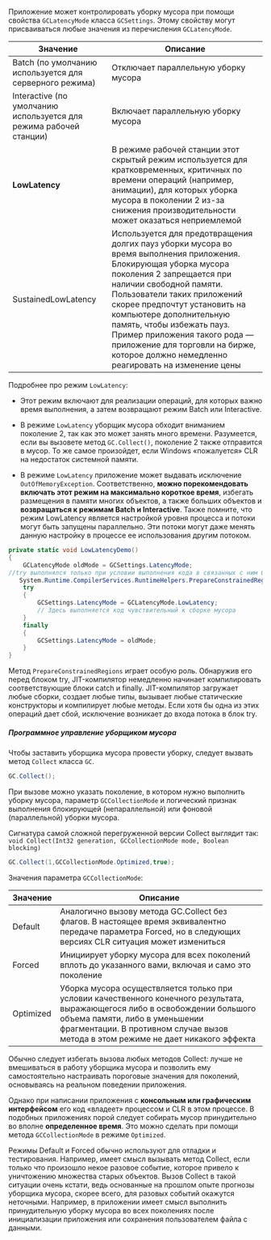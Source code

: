 Приложение может контролировать уборку мусора при помощи свойства `GCLatencyMode` класса `GCSettings`. Этому свойству могут присваиваться любые значения из перечисления `GCLatencyMode`.

| Значение                                                           | Описание                                                                                                                                                                                                                                                                                                                                                                                                                 |
| ------------------------------------------------------------------ | ------------------------------------------------------------------------------------------------------------------------------------------------------------------------------------------------------------------------------------------------------------------------------------------------------------------------------------------------------------------------------------------------------------------------ |
| Batch (по умолчанию используется для серверного режима)            | Отключает параллельную уборку мусора                                                                                                                                                                                                                                                                                                                                                                                     |
| Interactive (по умолчанию используется для режима рабочей станции) | Включает параллельную уборку мусора                                                                                                                                                                                                                                                                                                                                                                                      |
| **LowLatency**                                                         | В режиме рабочей станции этот скрытый режим используется для кратковременных, критичных по времени операций (например, анимации), для которых уборка мусора в поколении 2 из-за снижения производительности может оказаться неприемлемой                                                                                                                                                                                 |
| SustainedLowLatency                                                | Используется для предотвращения долгих пауз уборки мусора во время выполнения приложения. Блокирующая уборка мусора поколения 2 запрещается при наличии свободной памяти. Пользователи таких приложений скорее предпочтут установить на компьютере дополнительную память, чтобы избежать пауз. Пример приложения такого рода — приложение для торговли на бирже, которое должно немедленно реагировать на изменение цены |



Подробнее про режим `LowLatency`:
- Этот режим включают для реализации операций, для которых важно время выполнения, а затем возвращают режим Batch или Interactive. 

- В режиме `LowLatency` уборщик мусора обходит вниманием поколение 2, так как это может занять много времени. Разумеется, если вы вызовете метод `GC.Collect()`, поколение 2 также отправится в мусор. То же самое произойдет, если Windows «пожалуется» CLR на недостаток системной памяти. 

- В режиме `LowLatency` приложение может выдавать исключение `OutOfMemoryException`. Соответственно, **можно порекомендовать включать этот режим на максимально короткое время**, избегать размещения в памяти многих объектов, а также больших объектов и **возвращаться к режимам Batch и Interactive**. Также помните, что режим LowLatency является настройкой уровня процесса и потоки могут быть запущены параллельно. Эти потоки могут даже менять данную настройку в процессе ее использования другим потоком.

```csharp
private static void LowLatencyDemo()
{
	GCLatencyMode oldMode = GCSettings.LatencyMode;
//try выполнялся только при условии выполнения кода в связанных с ним блоках catch и finally.
   System.Runtime.CompilerServices.RuntimeHelpers.PrepareConstrainedRegions();
	try
	{
		GCSettings.LatencyMode = GCLatencyMode.LowLatency;
		// Здесь выполняется код чувствительный к сборке мусора
	}
	finally
	{
		GCSettings.LatencyMode = oldMode;
	}
}
```
Метод `PrepareConstrainedRegions` играет особую роль. Обнаружив его перед блоком try, JIT-компилятор немедленно начинает компилировать соответствующие блоки catch и finally. JIT-компилятор загружает любые сборки, создает любые типы, вызывает любые статические конструкторы и компилирует любые методы. Если хотя бы одна из этих операций дает сбой, исключение возникает до входа потока в блок try.

##### Программное управление уборщиком мусора

Чтобы заставить уборщика мусора провести уборку, следует вызвать метод `Collect` класса `GC`. 
```csharp
GC.Collect();
```
При вызове можно указать поколение, в котором нужно выполнить уборку мусора, параметр `GCCollectionMode` и логический признак выполнения блокирующей (непараллельной) или фоновой (параллельной) уборки мусора. 

Сигнатура самой сложной перегруженной версии Collect выглядит так:
`void Collect(Int32 generation, GCCollectionMode mode, Boolean blocking)`

```csharp
GC.Collect(1,GCCollectionMode.Optimized,true);
```

Значения параметра `GCCollectionMode`:

| Значение  | Описание |
| --------- | -------- |
| Default   | Аналогично вызову метода GC.Collect без флагов. В настоящее время эквивалентно передаче параметра Forced, но в следующих версиях CLR ситуация может измениться         |
| Forced    | Инициирует уборку мусора для всех поколений вплоть до указанного вами, включая и само это поколение         |
| Optimized | Уборка мусора осуществляется только при условии качественного конечного результата, выражающегося либо в освобождении большого объема памяти, либо в уменьшении фрагментации. В противном случае вызов метода в этом режиме не дает никакого эффекта         |


Обычно следует избегать вызова любых методов Collect: лучше не вмешиваться в работу уборщика мусора и позволить ему самостоятельно настраивать пороговые значения для поколений, основываясь на реальном поведении приложения. 

Однако при написании приложения с **консольным или графическим интерфейсом** его код «владеет» процессом и CLR в этом процессе. В подобных приложениях порой следует собирать мусор принудительно во вполне **определенное время**. Это можно сделать при помощи метода `GCCollectionMode` в режиме `Optimized`. 

Режимы Default и Forced обычно используют для отладки и тестирования. Например, имеет смысл вызывать метод Collect, если только что произошло некое разовое событие, которое привело к уничтожению множества старых объектов. Вызов Collect в такой ситуации очень кстати, ведь основанные на прошлом опыте прогнозы уборщика мусора, скорее всего, для разовых событий окажутся неточными. Например, в приложении имеет смысл выполнить принудительную уборку мусора во всех поколениях после инициализации приложения или сохранения пользователем файла с данными. 



